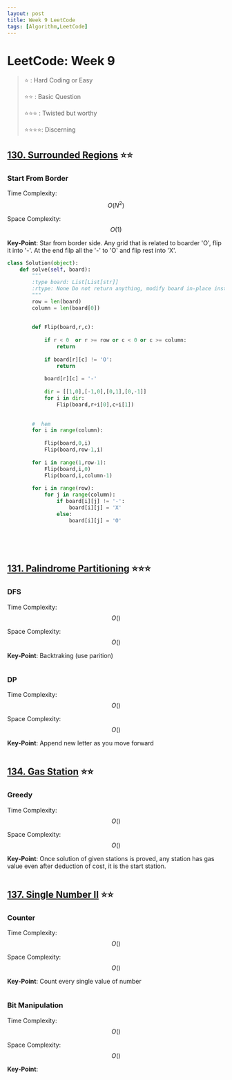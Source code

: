 ```yaml
---
layout: post
title: Week 9 LeetCode
tags: [Algorithm,LeetCode]
---
```

# LeetCode: Week 9
> :star: : Hard Coding or Easy
>
> :star::star: : Basic Question
>
> :star::star::star: : Twisted but worthy
>
> :star::star::star::star:: Discerning

## [130. Surrounded Regions](https://leetcode.com/problems/surrounded-regions/) :star::star:

### Start From Border

Time Complexity: $$O(N^2)$$

Space Complexity: $$O(1)$$

**Key-Point**:  Star from border side. Any grid that is related to boarder 'O', flip it into  '-'. At the end filp all the '-' to 'O' and flip rest into 'X'.


```python
class Solution(object):
    def solve(self, board):
        """
        :type board: List[List[str]]
        :rtype: None Do not return anything, modify board in-place instead.
        """
        row = len(board)
        column = len(board[0])
        
        
        def Flip(board,r,c):
            
            if r < 0  or r >= row or c < 0 or c >= column:
                return
            
            if board[r][c] != 'O':
                return
            
            board[r][c] = '-'
            
            dir = [[1,0],[-1,0],[0,1],[0,-1]]
            for i in dir:
                Flip(board,r+i[0],c+i[1])
                
        
        #  hem
        for i in range(column):
            
            Flip(board,0,i)
            Flip(board,row-1,i)
            
        for i in range(1,row-1):
            Flip(board,i,0)
            Flip(board,i,column-1)
            
        for i in range(row):
            for j in range(column):
                if board[i][j] != '-':
                    board[i][j] = 'X'
                else:
                    board[i][j] = 'O'
                
                    
            
       

```

## [131. Palindrome Partitioning](https://leetcode.com/problems/palindrome-partitioning/) :star::star::star:

### DFS

Time Complexity: $$O()$$

Space Complexity: $$O()$$

**Key-Point**:  Backtraking (use parition)


```python

```

### DP

Time Complexity: $$O()$$

Space Complexity: $$O()$$

**Key-Point**:  Append new letter as you move forward


```python

```


## [134. Gas Station](https://leetcode.com/problems/gas-station/) :star::star:

### Greedy

Time Complexity: $$O()$$

Space Complexity: $$O()$$

**Key-Point**:  Once solution of given stations is proved, any station has gas value even after deduction of cost, it is the start station.


```python

```


## [137. Single Number II](https://leetcode.com/problems/single-number-ii/) :star::star:

### Counter

Time Complexity: $$O()$$

Space Complexity: $$O()$$

**Key-Point**:  Count every single value of number


```python

```

### Bit Manipulation


Time Complexity: $$O()$$

Space Complexity: $$O()$$

**Key-Point**:  


```python

```
